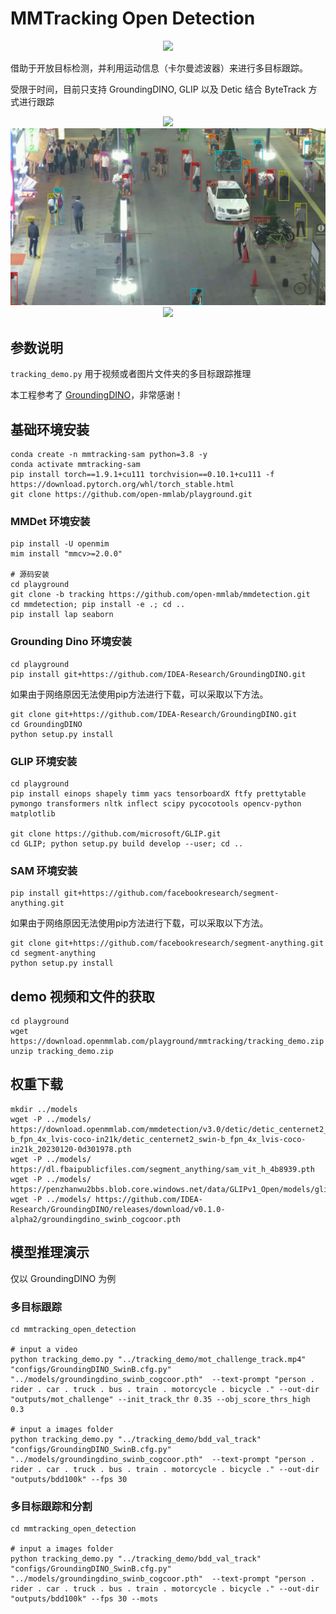 # MMTracking Open Detection

<div align=center>
<img src="https://user-images.githubusercontent.com/27466624/231666666-4f4c5696-df73-45cd-af04-758ea3806a82.png"/>
</div>

借助于开放目标检测，并利用运动信息（卡尔曼滤波器）来进行多目标跟踪。

受限于时间，目前只支持 GroundingDINO, GLIP 以及 Detic 结合 ByteTrack 方式进行跟踪

<div align="center">
<img src="https://github.com/zwhus/pictures/raw/main/bdd.gif">
<img src="https://github.com/zwhus/pictures/raw/main/demo.gif">
<img src="https://github.com/zwhus/pictures/raw/main/demo%2B(1).gif">
</div>

## 参数说明

`tracking_demo.py` 用于视频或者图片文件夹的多目标跟踪推理

本工程参考了 [GroundingDINO](https://github.com/IDEA-Research/GroundingDINO)，非常感谢！

## 基础环境安装

```shell
conda create -n mmtracking-sam python=3.8 -y
conda activate mmtracking-sam
pip install torch==1.9.1+cu111 torchvision==0.10.1+cu111 -f https://download.pytorch.org/whl/torch_stable.html
git clone https://github.com/open-mmlab/playground.git
```

### MMDet 环境安装

```shell
pip install -U openmim
mim install "mmcv>=2.0.0"

# 源码安装
cd playground
git clone -b tracking https://github.com/open-mmlab/mmdetection.git
cd mmdetection; pip install -e .; cd ..
pip install lap seaborn
```

### Grounding Dino 环境安装

```shell
cd playground
pip install git+https://github.com/IDEA-Research/GroundingDINO.git
```

如果由于网络原因无法使用pip方法进行下载，可以采取以下方法。

```
git clone git+https://github.com/IDEA-Research/GroundingDINO.git
cd GroundingDINO
python setup.py install
```

### GLIP 环境安装

```shell
cd playground
pip install einops shapely timm yacs tensorboardX ftfy prettytable pymongo transformers nltk inflect scipy pycocotools opencv-python matplotlib

git clone https://github.com/microsoft/GLIP.git
cd GLIP; python setup.py build develop --user; cd ..
```

### SAM 环境安装

```shell
pip install git+https://github.com/facebookresearch/segment-anything.git
```

如果由于网络原因无法使用pip方法进行下载，可以采取以下方法。

```
git clone git+https://github.com/facebookresearch/segment-anything.git
cd segment-anything
python setup.py install
```

## demo 视频和文件的获取

```shell
cd playground
wget https://download.openmmlab.com/playground/mmtracking/tracking_demo.zip
unzip tracking_demo.zip
```

## 权重下载

```shell
mkdir ../models
wget -P ../models/ https://download.openmmlab.com/mmdetection/v3.0/detic/detic_centernet2_swin-b_fpn_4x_lvis-coco-in21k/detic_centernet2_swin-b_fpn_4x_lvis-coco-in21k_20230120-0d301978.pth
wget -P ../models/ https://dl.fbaipublicfiles.com/segment_anything/sam_vit_h_4b8939.pth
wget -P ../models/ https://penzhanwu2bbs.blob.core.windows.net/data/GLIPv1_Open/models/glip_a_tiny_o365.pth
wget -P ../models/ https://github.com/IDEA-Research/GroundingDINO/releases/download/v0.1.0-alpha2/groundingdino_swinb_cogcoor.pth
```

## 模型推理演示

仅以 GroundingDINO 为例

### 多目标跟踪

```shell
cd mmtracking_open_detection

# input a video
python tracking_demo.py "../tracking_demo/mot_challenge_track.mp4" "configs/GroundingDINO_SwinB.cfg.py" "../models/groundingdino_swinb_cogcoor.pth"  --text-prompt "person . rider . car . truck . bus . train . motorcycle . bicycle ." --out-dir "outputs/mot_challenge" --init_track_thr 0.35 --obj_score_thrs_high 0.3

# input a images folder
python tracking_demo.py "../tracking_demo/bdd_val_track" "configs/GroundingDINO_SwinB.cfg.py" "../models/groundingdino_swinb_cogcoor.pth"  --text-prompt "person . rider . car . truck . bus . train . motorcycle . bicycle ." --out-dir "outputs/bdd100k" --fps 30
```

### 多目标跟踪和分割

```shell
cd mmtracking_open_detection

# input a images folder
python tracking_demo.py "../tracking_demo/bdd_val_track" "configs/GroundingDINO_SwinB.cfg.py" "../models/groundingdino_swinb_cogcoor.pth"  --text-prompt "person . rider . car . truck . bus . train . motorcycle . bicycle ." --out-dir "outputs/bdd100k" --fps 30 --mots
```

